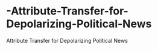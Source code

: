 # -Attribute-Transfer-for-Depolarizing-Political-News
Attribute Transfer for Depolarizing Political News
